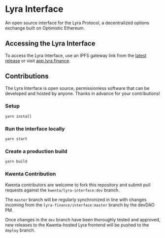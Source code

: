 # Lyra Interface

An open source interface for the Lyra Protocol, a decentralized options exchange built on Optimistic Ethereum.

## Accessing the Lyra Interface

To access the Lyra Interface, use an IPFS gateway link from the [latest release](https://github.com/lyra-finance/interface/releases/latest) or visit [app.lyra.finance](https://app.lyra.finance).

## Contributions

The Lyra Interface is open source, permissionless software that can be developed and hosted by anyone. Thanks in advance for your contributions!

### Setup

```
yarn install
```

### Run the interface locally

```
yarn start
```

### Create a production build

```
yarn build
```

### Kwenta Contribution

Kwenta contributors are welcome to fork this repository and submit pull requests against the `kwenta/lyra-interface:dev` branch.

The `master` branch will be regularly synchronized in line with changes incoming from the `lyra-finance/interface:master` branch by the devDAO PM. 

Once changes in the `dev` branch have been thoroughly tested and approved, new releases to the Kwenta-hosted Lyra frontend will be pushed to the `deploy` branch.